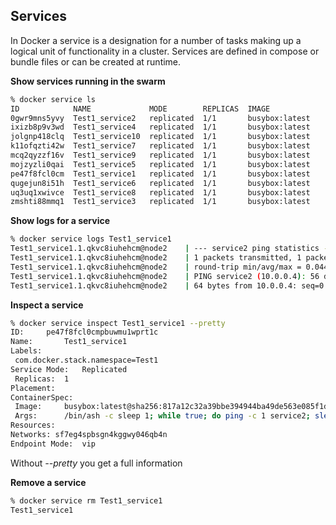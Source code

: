 Services
---
In Docker a service is a designation for a number of tasks making up a logical unit of functionality in a cluster.
Services are defined in compose or bundle files or can be created at runtime. 

**Show services running in the swarm**
```bash
% docker service ls
ID            NAME             MODE        REPLICAS  IMAGE
0gwr9mns5yvy  Test1_service2   replicated  1/1       busybox:latest
ixizb8p9v3wd  Test1_service4   replicated  1/1       busybox:latest
jolgnp418clq  Test1_service10  replicated  1/1       busybox:latest
k11ofqzti42w  Test1_service7   replicated  1/1       busybox:latest
mcq2qyzzf16v  Test1_service9   replicated  1/1       busybox:latest
mojzyzli0qai  Test1_service5   replicated  1/1       busybox:latest
pe47f8fcl0cm  Test1_service1   replicated  1/1       busybox:latest
qugejun8i51h  Test1_service6   replicated  1/1       busybox:latest
uq3uq1xwivce  Test1_service8   replicated  1/1       busybox:latest
zmshti88mmq1  Test1_service3   replicated  1/1       busybox:latest
```

**Show logs for a service**
```bash
% docker service logs Test1_service1
Test1_service1.1.qkvc8iuhehcm@node2    | --- service2 ping statistics ---
Test1_service1.1.qkvc8iuhehcm@node2    | 1 packets transmitted, 1 packets received, 0% packet loss
Test1_service1.1.qkvc8iuhehcm@node2    | round-trip min/avg/max = 0.044/0.044/0.044 ms
Test1_service1.1.qkvc8iuhehcm@node2    | PING service2 (10.0.0.4): 56 data bytes
Test1_service1.1.qkvc8iuhehcm@node2    | 64 bytes from 10.0.0.4: seq=0 ttl=64 time=0.039 ms
```

**Inspect a service**
```bash
% docker service inspect Test1_service1 --pretty
ID:		pe47f8fcl0cmpbuwmu1wprt1c
Name:		Test1_service1
Labels:
 com.docker.stack.namespace=Test1
Service Mode:	Replicated
 Replicas:	1
Placement:
ContainerSpec:
 Image:		busybox:latest@sha256:817a12c32a39bbe394944ba49de563e085f1d3c5266eb8e9723256bc4448680e
 Args:		/bin/ash -c sleep 1; while true; do ping -c 1 service2; sleep 2; done
Resources:
Networks: sf7eg4spbsgn4kggwy046qb4n
Endpoint Mode:	vip
```
Without _--pretty_ you get a full information

**Remove a service**
```bash
% docker service rm Test1_service1
Test1_service1
```


